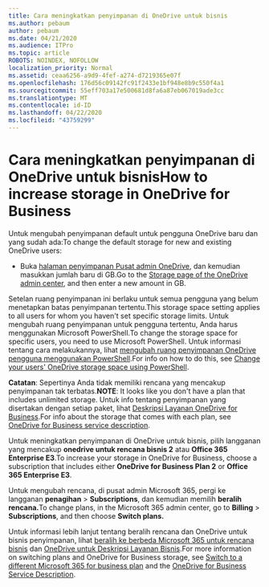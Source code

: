 ```yaml
---
title: Cara meningkatkan penyimpanan di OneDrive untuk bisnis
ms.author: pebaum
author: pebaum
ms.date: 04/21/2020
ms.audience: ITPro
ms.topic: article
ROBOTS: NOINDEX, NOFOLLOW
localization_priority: Normal
ms.assetid: ceaa6256-a9d9-4fef-a274-d7219365e07f
ms.openlocfilehash: 176d56c09142fc91f2433e1bf948e8b9c550f4a1
ms.sourcegitcommit: 55eff703a17e500681d8fa6a87eb067019ade3cc
ms.translationtype: MT
ms.contentlocale: id-ID
ms.lasthandoff: 04/22/2020
ms.locfileid: "43759299"
---
```

# <a name="how-to-increase-storage-in-onedrive-for-business"></a><span data-ttu-id="794d8-102">Cara meningkatkan penyimpanan di OneDrive untuk bisnis</span><span class="sxs-lookup"><span data-stu-id="794d8-102">How to increase storage in OneDrive for Business</span></span>

<span data-ttu-id="794d8-103">Untuk mengubah penyimpanan default untuk pengguna OneDrive baru dan yang sudah ada:</span><span class="sxs-lookup"><span data-stu-id="794d8-103">To change the default storage for new and existing OneDrive users:</span></span>
  
- <span data-ttu-id="794d8-104">Buka [halaman penyimpanan Pusat admin OneDrive](https://admin.onedrive.com/?v=StorageSettings), dan kemudian masukkan jumlah baru di GB.</span><span class="sxs-lookup"><span data-stu-id="794d8-104">Go to the [Storage page of the OneDrive admin center](https://admin.onedrive.com/?v=StorageSettings), and then enter a new amount in GB.</span></span>
    
<span data-ttu-id="794d8-105">Setelan ruang penyimpanan ini berlaku untuk semua pengguna yang belum menetapkan batas penyimpanan tertentu.</span><span class="sxs-lookup"><span data-stu-id="794d8-105">This storage space setting applies to all users for whom you haven't set specific storage limits.</span></span> <span data-ttu-id="794d8-106">Untuk mengubah ruang penyimpanan untuk pengguna tertentu, Anda harus menggunakan Microsoft PowerShell.</span><span class="sxs-lookup"><span data-stu-id="794d8-106">To change the storage space for specific users, you need to use Microsoft PowerShell.</span></span> <span data-ttu-id="794d8-107">Untuk informasi tentang cara melakukannya, lihat [mengubah ruang penyimpanan OneDrive pengguna menggunakan PowerShell](https://go.microsoft.com/fwlink/?linkid=866402).</span><span class="sxs-lookup"><span data-stu-id="794d8-107">For info on how to do this, see [Change your users' OneDrive storage space using PowerShell](https://go.microsoft.com/fwlink/?linkid=866402).</span></span> 
  
 <span data-ttu-id="794d8-108">**Catatan**: Sepertinya Anda tidak memiliki rencana yang mencakup penyimpanan tak terbatas.</span><span class="sxs-lookup"><span data-stu-id="794d8-108">**NOTE**: It looks like you don't have a plan that includes unlimited storage.</span></span> <span data-ttu-id="794d8-109">Untuk info tentang penyimpanan yang disertakan dengan setiap paket, lihat [Deskripsi Layanan OneDrive for Business](https://go.microsoft.com/fwlink/p/?LinkID=826071).</span><span class="sxs-lookup"><span data-stu-id="794d8-109">For info about the storage that comes with each plan, see [OneDrive for Business service description](https://go.microsoft.com/fwlink/p/?LinkID=826071).</span></span>
  
<span data-ttu-id="794d8-110">Untuk meningkatkan penyimpanan di OneDrive untuk bisnis, pilih langganan yang mencakup **onedrive untuk rencana bisnis 2** atau **Office 365 Enterprise E3**.</span><span class="sxs-lookup"><span data-stu-id="794d8-110">To increase your storage in OneDrive for Business, choose a subscription that includes either **OneDrive for Business Plan 2** or **Office 365 Enterprise E3**.</span></span> 
  
<span data-ttu-id="794d8-111">Untuk mengubah rencana, di pusat admin Microsoft 365, pergi ke langganan **penagihan** \> **Subscriptions**, dan kemudian memilih **beralih rencana.**</span><span class="sxs-lookup"><span data-stu-id="794d8-111">To change plans, in the Microsoft 365 admin center, go to **Billing** \> **Subscriptions**, and then choose **Switch plans.**</span></span>
  
<span data-ttu-id="794d8-112">Untuk informasi lebih lanjut tentang beralih rencana dan OneDrive untuk bisnis penyimpanan, lihat [beralih ke berbeda Microsoft 365 untuk rencana bisnis](https://go.microsoft.com/fwlink/?LinkId=2031117) dan [OneDrive untuk Deskripsi Layanan Bisnis](https://go.microsoft.com/fwlink/?LinkId-2031122).</span><span class="sxs-lookup"><span data-stu-id="794d8-112">For more information on switching plans and OneDrive for Business storage, see [Switch to a different Microsoft 365 for business plan](https://go.microsoft.com/fwlink/?LinkId=2031117) and the [OneDrive for Business Service Description](https://go.microsoft.com/fwlink/?LinkId-2031122).</span></span>
  

